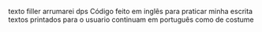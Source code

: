 texto filler arrumarei dps
Código feito em inglês para praticar minha escrita
textos printados para o usuario continuam em português como de costume
